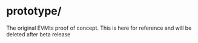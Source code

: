 # prototype/

The original EVMts proof of concept.  This is here for reference and will be deleted after beta release


